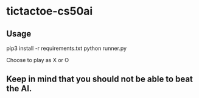 # tictactoe-cs50ai

## Usage
pip3 install -r requirements.txt
python runner.py

Choose to play as X or O

## Keep in mind that you should not be able to beat the AI.
